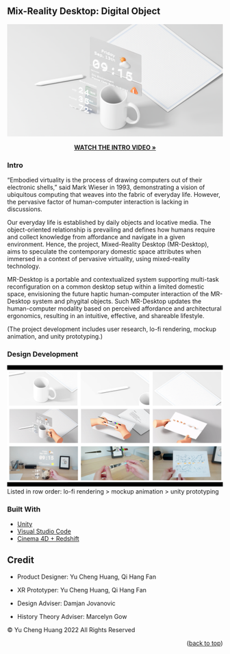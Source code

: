 <!-- ABOUT THE PROJECT -->
<a name="readme-top"></a>
## Mix-Reality Desktop: Digital Object

[![](https://raw.githubusercontent.com/yucheuan/MR-Desktop-system-pad/main/Assets/ReadMePicture.png)](https://vimeo.com/yuchenghuang/mrd)
<p align="center"><a href="https://vimeo.com/yuchenghuang/mrd"><strong>WATCH THE INTRO VIDEO »</strong></a></p>

### Intro
“Embodied virtuality is the process of drawing computers out of their electronic shells,” said Mark Wieser in 1993, demonstrating a vision of ubiquitous computing that weaves into the fabric of everyday life. However, the pervasive factor of human-computer interaction is lacking in discussions.

Our everyday life is established by daily objects and locative media. The object-oriented relationship is prevailing and defines how humans require and collect knowledge from affordance and navigate in a given environment. Hence, the project, Mixed-Reality Desktop (MR-Desktop), aims to speculate the contemporary domestic space attributes when immersed in a context of pervasive virtuality, using mixed-reality technology. 

MR-Desktop is a portable and contextualized system supporting multi-task reconfiguration on a common desktop setup within a limited domestic space, envisioning the future haptic human-computer interaction of the MR-Desktop system and phygital objects. Such MR-Desktop updates the human-computer modality based on perceived affordance and architectural ergonomics, resulting in an intuitive, effective, and shareable lifestyle.

(The project development includes user research, lo-fi rendering, mockup animation, and unity prototyping.)

### Design Development
![](https://raw.githubusercontent.com/yucheuan/MR-Desktop-system-pad/main/Assets/ReadMePicture-6.PNG)
Listed in row order: lo-fi rendering > mockup animation > unity prototyping

### Built With
* [Unity](https://unity.com/)
* [Visual Studio Code](https://code.visualstudio.com/)
* [Cinema 4D + Redshift](https://www.maxon.net/en/cinema-4d)

<!-- GETTING STARTED -->
## Credit

* Product Designer: Yu Cheng Huang, Qi Hang Fan

* XR Prototyper: Yu Cheng Huang, Qi Hang Fan

* Design Adviser: Damjan Jovanovic

* History Theory Adviser: Marcelyn Gow

© Yu Cheng Huang 2022 All Rights Reserved

<p align="right">(<a href="#readme-top">back to top</a>)</p>

